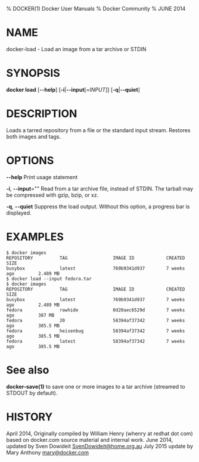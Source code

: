 % DOCKER(1) Docker User Manuals
% Docker Community
% JUNE 2014
# NAME
docker-load - Load an image from a tar archive or STDIN

# SYNOPSIS
**docker load**
[**--help**]
[**-i**|**--input**[=*INPUT*]]
[**-q**|**--quiet**]

# DESCRIPTION

Loads a tarred repository from a file or the standard input stream.
Restores both images and tags.

# OPTIONS
**--help**
  Print usage statement

**-i**, **--input**=""
   Read from a tar archive file, instead of STDIN. The tarball may be compressed with gzip, bzip, or xz.

**-q**, **--quiet**
   Suppress the load output. Without this option, a progress bar is displayed.

# EXAMPLES

    $ docker images
    REPOSITORY          TAG                 IMAGE ID            CREATED             SIZE
    busybox             latest              769b9341d937        7 weeks ago         2.489 MB
    $ docker load --input fedora.tar
    $ docker images
    REPOSITORY          TAG                 IMAGE ID            CREATED             SIZE
    busybox             latest              769b9341d937        7 weeks ago         2.489 MB
    fedora              rawhide             0d20aec6529d        7 weeks ago         387 MB
    fedora              20                  58394af37342        7 weeks ago         385.5 MB
    fedora              heisenbug           58394af37342        7 weeks ago         385.5 MB
    fedora              latest              58394af37342        7 weeks ago         385.5 MB

# See also
**docker-save(1)** to save one or more images to a tar archive (streamed to STDOUT by default).

# HISTORY
April 2014, Originally compiled by William Henry (whenry at redhat dot com)
based on docker.com source material and internal work.
June 2014, updated by Sven Dowideit <SvenDowideit@home.org.au>
July 2015 update by Mary Anthony <mary@docker.com>
